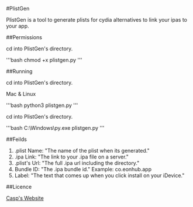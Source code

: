 #PlistGen

PlistGen is a tool to generate plists for cydia alternatives to link your ipas to your app.

##Permissions

cd into PlistGen's directory.

'''bash
chmod +x plistgen.py
'''

##Running

cd into PlistGen's directory.

Mac & Linux

'''bash
python3 plistgen.py
'''

cd into PlistGen's directory.

'''bash
C:\Windows\py.exe plistgen.py
'''

##Feilds

1. .plist Name: "The name of the plist when its generated."
2. .ipa Link: "The link to your .ipa file on a server."
3. .plist's Url: "The full .ipa url including the directory."
4. Bundle ID: "The .ipa bundle id." Example: co.eonhub.app
5. Label: "The text that comes up when you click install on your iDevice."

##Licence

[Casp's Website](https://casp.dev)
